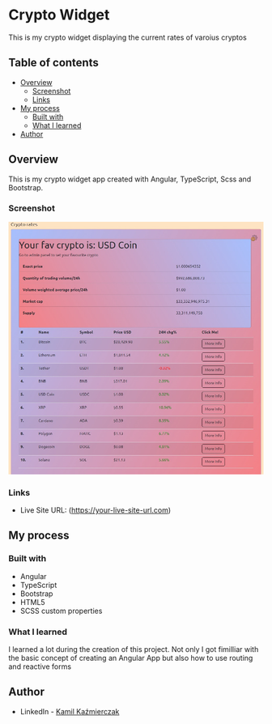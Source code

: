 # Crypto Widget

This is my crypto widget displaying the current rates of varoius cryptos

## Table of contents

- [Overview](#overview)
  - [Screenshot](#screenshot)
  - [Links](#links)
- [My process](#my-process)
  - [Built with](#built-with)
  - [What I learned](#what-i-learned)
- [Author](#author)

## Overview

This is my crypto widget app created with Angular, TypeScript, Scss and Bootstrap.

### Screenshot

![](./screenshot.jpg)

### Links

- Live Site URL: (https://your-live-site-url.com)

## My process

### Built with

- Angular
- TypeScript
- Bootstrap
- HTML5
- SCSS custom properties

### What I learned

I learned a lot during the creation of this project. Not only I got fimilliar with the basic concept of creating an Angular App but also how to use routing and reactive forms

## Author

- LinkedIn - [Kamil Kaźmierczak](https://www.linkedin.com/in/kamil-ka%C5%BAmierczak-01aa83226/)
